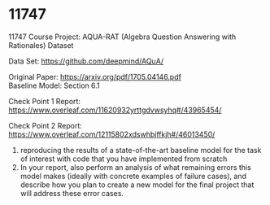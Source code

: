 # 11747
11747 Course Project: AQUA-RAT (Algebra Question Answering with Rationales) Dataset

Data Set:
https://github.com/deepmind/AQuA/

Original Paper:
https://arxiv.org/pdf/1705.04146.pdf      
Baseline Model: Section 6.1

Check Point 1 Report:
https://www.overleaf.com/11620932yrttgdvwsyhq#/43965454/

Check Point 2 Report:
https://www.overleaf.com/12115802xdswhbjffkjh#/46013450/

1. reproducing the results of a state-of-the-art baseline model for the task of interest with code that you have implemented from scratch
2. In your report, also perform an analysis of what remaining errors this model makes (ideally with concrete examples of failure cases), and describe how you plan to create a new model for the final project that will address these error cases.
